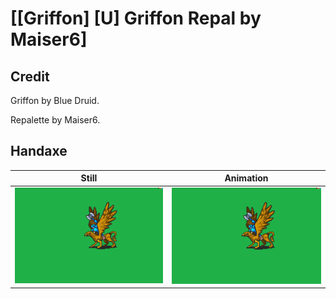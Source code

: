 # [\[Griffon\] \[U\] Griffon Repal by Maiser6]

## Credit

Griffon by Blue Druid.

Repalette by Maiser6.
	
## Handaxe

| Still | Animation |
| :---: | :-------: |
| ![Handaxe still](./Handaxe_000.png) | ![Handaxe animation](./Handaxe.gif) |

